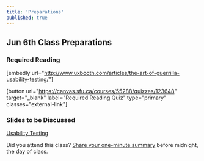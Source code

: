 ```yaml
---
title: 'Preparations'
published: true
---
```


## Jun 6th Class Preparations

### Required Reading
[embedly url="http://www.uxbooth.com/articles/the-art-of-guerrilla-usability-testing/"]

[button url="https://canvas.sfu.ca/courses/55288/quizzes/123648" target="_blank" label="Required Reading Quiz" type="primary" classes="external-link"] 

### Slides to be Discussed
[Usability Testing](https://www.google.ca/slides/about/)

Did you attend this class? [Share your one-minute summary](https://canvas.sfu.ca/courses/55288/assignments) before midnight, the day of class.
